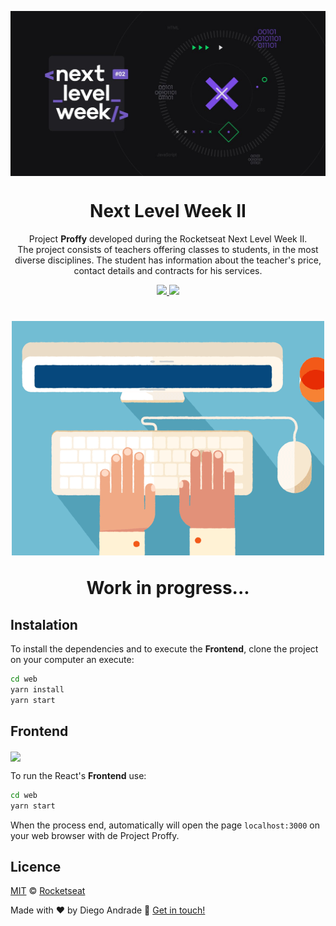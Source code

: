 <img src="web/src/assets/images/nextlevelweek2.png" align="center"></img>
<h1 align="center">Next Level Week II</h1>
<p align="center">Project <strong>Proffy</strong> developed during the Rocketseat Next Level Week II.
  <br/>
  The project consists of teachers offering classes to students, in the most diverse disciplines. The student has information about the teacher's price, contact details and contracts for his services.
</p>

<p align="center">
  <a aria-label="NodeJs version" href="https://github.com/nodejs/node/blob/master/doc/changelogs/CHANGELOG_V12.md#12.14.1">
    <img src="https://img.shields.io/badge/node.js@lts-12.14.1-informational?logo=Node.JS"></img>
  </a>
  <a aria-label="ReactJs version" href="https://github.com/facebook/react/blob/master/CHANGELOG.md#16120-november-14-2019">
    <img src="https://img.shields.io/badge/react-16.12.0-informational?logo=react"></img>
  </a>
</p>
<h1 align="center">
  <img src="web/src/assets/images/construcao.gif"></img>
  <p align="center"> <strong>Work in progress...</strong> </p>
</h1>

## Instalation
To install the dependencies and to execute the **Frontend**, clone the project on your computer an execute:
```bash
cd web
yarn install
yarn start
```

## Frontend

<img align="center" src="web/src/assets/images/frontend.gif"></img>

To run the React's **Frontend** use:
```bash
cd web
yarn start
```
When the process end, automatically will open the page `localhost:3000` on your web browser with de Project Proffy.

## Licence

[MIT](./LICENSE) &copy; [Rocketseat](https://rocketseat.com.br/)

Made with ♥ by Diego Andrade :wave: [Get in touch!](https://www.linkedin.com/in/diego-rodrigo-de-andrade-98a0271a0/)
